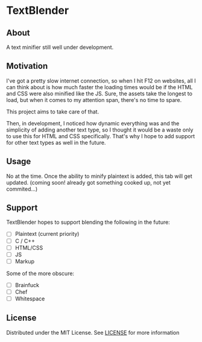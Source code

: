 # TextBlender

## About
A text minifier still well under development.

## Motivation
I've got a pretty slow internet connection, so when I hit F12 on websites, all I can think about is how much faster the loading times would be if the HTML and CSS were also minified like the JS. Sure, the assets take the longest to load, but when it comes to my attention span, there's no time to spare.

This project aims to take care of that. 

Then, in development, I noticed how dynamic everything was and the simplicity of adding another text type, so I thought it would be a waste only to use this for HTML and CSS specifically. That's why I hope to add support for other text types as well in the future.

## Usage
No at the time. Once the ability to minify plaintext is added, this tab will get updated. (coming soon! already got something cooked up, not yet commited...)

## Support
TextBlender hopes to support blending the following in the future:
- [ ] Plaintext (current priority)
- [ ] C / C++
- [ ] HTML/CSS
- [ ] JS
- [ ] Markup

Some of the more obscure:
- [ ] Brainfuck
- [ ] Chef
- [ ] Whitespace

## License
Distributed under the MIT License. See [LICENSE](/LICENSE) for more information

